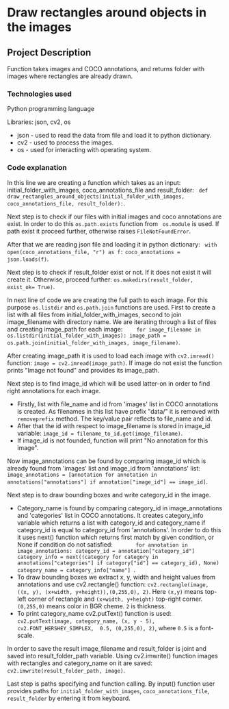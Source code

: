 # Draw rectangles around objects in the images

## Project Description

Function takes images and COCO annotations, and returns folder with images where rectangles are already drawn.

### Technologies used
Python programming language 

Libraries: json, cv2, os

* json - used to read the data from file and load it to python dictionary.
* cv2 - used to process the images.
* os - used for interacting with operating system.

### Code explanation

In this line we are creating a function which takes as an input: initial_folder_with_images, coco_annotations_file and result_folder:
``` def draw_rectangles_around_objects(initial_folder_with_images, coco_annotations_file, result_folder):```.

Next step is to check if our files with initial images and coco annotations are exist. In order to do this ``` os.path.exists ``` function from ``` os.module``` is used.
If path exist it proceed further, otherwise raises ```FileNotFoundError```.

After that we are reading json file and loading it in python dictionary:
``` with open(coco_annotations_file, "r") as f:```
      ``` coco_annotations = json.loads(f) ```.

Next step is to check if result_folder exist or not. If it does not exist it will create it. Otherwise, proceed further: ```os.makedirs(result_folder, exist_ok= True)```.

In next line of code we are creating the full path to each image. For this purpose ``os.listdir`` and ``os.path.join`` functions are used. First to create a list with all files from initial_folder_with_images, second to join image_filename with directory name. We are iterating through a list of files and creating image_path for each image: ``    for image_filename in os.listdir(initial_folder_with_images):
        image_path = os.path.join(initial_folder_with_images, image_filename)``.

After creating image_path it is used to load each image with ``cv2.imread()`` function: ``image = cv2.imread(image_path)``. If image do not exist the function prints "Image not found" and provides its image_path.

Next step is to find image_id which will be used latter-on in order to find right annotations for each image.
* Firstly, list with file_name and id from 'images' list in COCO annotations is created. As filenames in this list have prefix "data/" it is removed with ``removeprefix`` method. The key/value pair reflects to file_name and id. 
* After that the id with respect to image_filename is stored in image_id variable: ```image_id = filename_to_id.get(image_filename)```.
* If image_id is not founded, function will print "No annotation for this image".

Now image_annotations can be found by comparing image_id which is already found from 'images' list and image_id from 'annotations' list:``` image_annotations = [annotation for annotation in annotations["annotations"] if annotation["image_id"] == image_id]```.

Next step is to draw bounding boxes and write category_id in the image. 
* Category_name is found by comparing category_id in image_annotations and 'categories' list in COCO annotations. It creates category_info variable which returns a list with category_id and category_name if category_id is equal to category_id from 'annotations'. In order to do this it uses next() function which returns first match by given condition, or None if condition do not satisfied:   ```        for annotation in image_annotations:
            category_id = annotation["category_id"]
            category_info = next((category for category in annotations["categories"] if category["id"] == category_id), None) 
            category_name = category_info["name"]  ```.
* To draw bounding boxes we extract x, y, width and height values from annotations and use cv2.rectangle() function: ``cv2.rectangle(image, ((x, y), (x+width, y+height)),(0,255,0), 2)``. Here ``(x,y)`` means top-left corner of rectangle and ``(x+width, y+height)`` top-right corner. ``(0,255,0)`` means color in BGR cheme. ``2`` is thickness.
* To print category_name cv2.putText() function is used: ``cv2.putText(image, category_name, (x, y - 5), cv2.FONT_HERSHEY_SIMPLEX,  0.5, (0,255,0), 2)``, where ``0.5`` is a font-scale. 

In order to save the result image_filename and result_folder is joint and saved into result_folder_path variable. Using cv2.imwrite() function images with rectangles and category_name on it are saved: ``cv2.imwrite(result_folder_path, image)``.

Last step is paths specifying and function calling. By input() function user provides paths for ``initial_folder_with_images``, ``coco_annotations_file``, ``result_folder`` by entering it from keyboard. 

